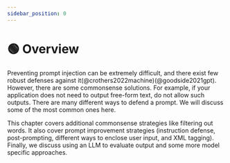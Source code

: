 ```yaml
---
sidebar_position: 0
---
```


# 🟢 Overview

Preventing prompt injection can be extremely difficult, and there exist few robust defenses against it(@crothers2022machine)(@goodside2021gpt). However, there are some commonsense
solutions. For example, if your application does not need to output free-form text, do not allow such outputs. There are many different ways to defend a prompt. We will discuss some of the most common ones here.

This chapter covers additional commonsense strategies like filtering out words. It also cover prompt improvement strategies (instruction defense, post-prompting, different ways to enclose user input, and XML tagging). Finally, we discuss using an LLM to evaluate output and some more model specific approaches. 

